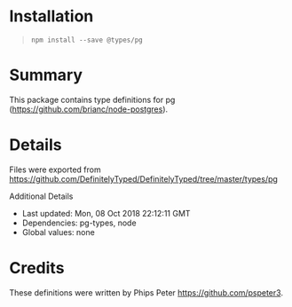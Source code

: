 # Installation
> `npm install --save @types/pg`

# Summary
This package contains type definitions for pg (https://github.com/brianc/node-postgres).

# Details
Files were exported from https://github.com/DefinitelyTyped/DefinitelyTyped/tree/master/types/pg

Additional Details
 * Last updated: Mon, 08 Oct 2018 22:12:11 GMT
 * Dependencies: pg-types, node
 * Global values: none

# Credits
These definitions were written by Phips Peter <https://github.com/pspeter3>.
